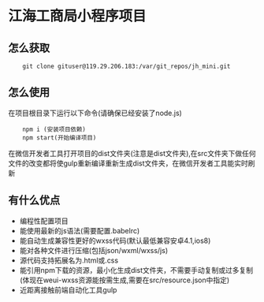 # 江海工商局小程序项目
## 怎么获取
```$xslt
    git clone gituser@119.29.206.183:/var/git_repos/jh_mini.git
```
## 怎么使用
在项目根目录下运行以下命令(请确保已经安装了node.js)
```$xslt
    npm i (安装项目依赖)
    npm start(开始编译项目)
```
在微信开发者工具打开项目的dist文件夹(注意是dist文件夹),在src文件夹下做任何文件的改变都将使gulp重新编译重新生成dist文件夹，在微信开发者工具能实时刷新
## 有什么优点
* 编程性配置项目
* 能使用最新的js语法(需要配置.babelrc)
* 能自动生成兼容性更好的wxss代码(默认最低兼容安卓4.1,ios8)
* 能对各种文件进行压缩(包括json/wxml/wxss/js)
* 源代码支持拓展名为.html或.css
* 能引用npm下载的资源，最小化生成dist文件夹，不需要手动复制或过多复制(体现在weui-wxss资源能按需生成,需要在src/resource.json中指定)
* 近距离接触前端自动化工具gulp
